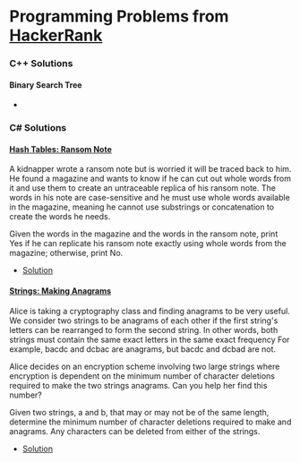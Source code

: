 # Programming Problems from [HackerRank](http://www.hackerrank.com/jefjohms)

### C++ Solutions
#### Binary Search Tree
  * 

### C# Solutions
#### [Hash Tables: Ransom Note](https://www.hackerrank.com/challenges/ctci-ransom-note)
A kidnapper wrote a ransom note but is worried it will be traced back to him. He found a 
magazine and wants to know if he can cut out whole words from it and use them to create 
an untraceable replica of his ransom note. The words in his note are case-sensitive and 
he must use whole words available in the magazine, meaning he cannot use substrings or 
concatenation to create the words he needs.

Given the words in the magazine and the words in the ransom note, print Yes if he can 
replicate his ransom note exactly using whole words from the magazine; otherwise, 
print No.
* [Solution]()

#### [Strings: Making Anagrams](https://www.hackerrank.com/challenges/ctci-making-anagrams)
Alice is taking a cryptography class and finding anagrams to be very useful. We consider two 
strings to be anagrams of each other if the first string's letters can be rearranged to form 
the second string. In other words, both strings must contain the same exact letters in the 
same exact frequency For example, bacdc and dcbac are anagrams, but bacdc and dcbad are not.

Alice decides on an encryption scheme involving two large strings where encryption is 
dependent on the minimum number of character deletions required to make the two strings 
anagrams. Can you help her find this number?

Given two strings, a and b, that may or may not be of the same length, determine the minimum 
number of character deletions required to make  and  anagrams. Any characters can be deleted 
from either of the strings.
* [Solution]()